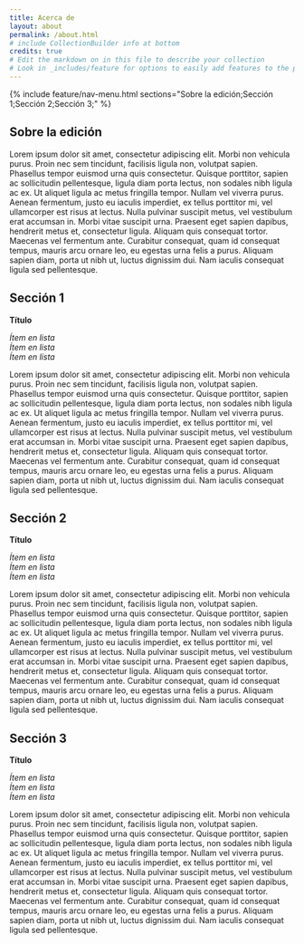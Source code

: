 ```yaml
---
title: Acerca de
layout: about
permalink: /about.html
# include CollectionBuilder info at bottom
credits: true
# Edit the markdown on in this file to describe your collection
# Look in _includes/feature for options to easily add features to the page
---
```


{% include feature/nav-menu.html sections="Sobre la edición;Sección 1;Sección 2;Sección 3;" %}

## Sobre la edición

Lorem ipsum dolor sit amet, consectetur adipiscing elit. Morbi non vehicula purus. Proin nec sem tincidunt, facilisis ligula non, volutpat sapien. Phasellus tempor euismod urna quis consectetur. Quisque porttitor, sapien ac sollicitudin pellentesque, ligula diam porta lectus, non sodales nibh ligula ac ex. Ut aliquet ligula ac metus fringilla tempor. Nullam vel viverra purus. Aenean fermentum, justo eu iaculis imperdiet, ex tellus porttitor mi, vel ullamcorper est risus at lectus. Nulla pulvinar suscipit metus, vel vestibulum erat accumsan in. Morbi vitae suscipit urna. Praesent eget sapien dapibus, hendrerit metus et, consectetur ligula. Aliquam quis consequat tortor. Maecenas vel fermentum ante. Curabitur consequat, quam id consequat tempus, mauris arcu ornare leo, eu egestas urna felis a purus. Aliquam sapien diam, porta ut nibh ut, luctus dignissim dui. Nam iaculis consequat ligula sed pellentesque.

## Sección 1

**Título**

*Ítem en lista*<br/>
*Ítem en lista*<br/>
*Ítem en lista*<br/>

Lorem ipsum dolor sit amet, consectetur adipiscing elit. Morbi non vehicula purus. Proin nec sem tincidunt, facilisis ligula non, volutpat sapien. Phasellus tempor euismod urna quis consectetur. Quisque porttitor, sapien ac sollicitudin pellentesque, ligula diam porta lectus, non sodales nibh ligula ac ex. Ut aliquet ligula ac metus fringilla tempor. Nullam vel viverra purus. Aenean fermentum, justo eu iaculis imperdiet, ex tellus porttitor mi, vel ullamcorper est risus at lectus. Nulla pulvinar suscipit metus, vel vestibulum erat accumsan in. Morbi vitae suscipit urna. Praesent eget sapien dapibus, hendrerit metus et, consectetur ligula. Aliquam quis consequat tortor. Maecenas vel fermentum ante. Curabitur consequat, quam id consequat tempus, mauris arcu ornare leo, eu egestas urna felis a purus. Aliquam sapien diam, porta ut nibh ut, luctus dignissim dui. Nam iaculis consequat ligula sed pellentesque.


## Sección 2

**Título**

*Ítem en lista*<br/>
*Ítem en lista*<br/>
*Ítem en lista*<br/>

Lorem ipsum dolor sit amet, consectetur adipiscing elit. Morbi non vehicula purus. Proin nec sem tincidunt, facilisis ligula non, volutpat sapien. Phasellus tempor euismod urna quis consectetur. Quisque porttitor, sapien ac sollicitudin pellentesque, ligula diam porta lectus, non sodales nibh ligula ac ex. Ut aliquet ligula ac metus fringilla tempor. Nullam vel viverra purus. Aenean fermentum, justo eu iaculis imperdiet, ex tellus porttitor mi, vel ullamcorper est risus at lectus. Nulla pulvinar suscipit metus, vel vestibulum erat accumsan in. Morbi vitae suscipit urna. Praesent eget sapien dapibus, hendrerit metus et, consectetur ligula. Aliquam quis consequat tortor. Maecenas vel fermentum ante. Curabitur consequat, quam id consequat tempus, mauris arcu ornare leo, eu egestas urna felis a purus. Aliquam sapien diam, porta ut nibh ut, luctus dignissim dui. Nam iaculis consequat ligula sed pellentesque.


## Sección 3

**Título**

*Ítem en lista*<br/>
*Ítem en lista*<br/>
*Ítem en lista*<br/>

Lorem ipsum dolor sit amet, consectetur adipiscing elit. Morbi non vehicula purus. Proin nec sem tincidunt, facilisis ligula non, volutpat sapien. Phasellus tempor euismod urna quis consectetur. Quisque porttitor, sapien ac sollicitudin pellentesque, ligula diam porta lectus, non sodales nibh ligula ac ex. Ut aliquet ligula ac metus fringilla tempor. Nullam vel viverra purus. Aenean fermentum, justo eu iaculis imperdiet, ex tellus porttitor mi, vel ullamcorper est risus at lectus. Nulla pulvinar suscipit metus, vel vestibulum erat accumsan in. Morbi vitae suscipit urna. Praesent eget sapien dapibus, hendrerit metus et, consectetur ligula. Aliquam quis consequat tortor. Maecenas vel fermentum ante. Curabitur consequat, quam id consequat tempus, mauris arcu ornare leo, eu egestas urna felis a purus. Aliquam sapien diam, porta ut nibh ut, luctus dignissim dui. Nam iaculis consequat ligula sed pellentesque.

